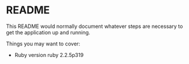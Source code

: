 # README

This README would normally document whatever steps are necessary to get the
application up and running.

Things you may want to cover:

* Ruby version
ruby 2.2.5p319
